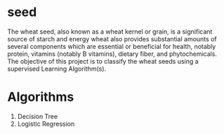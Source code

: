 # seed

The wheat seed, also known as a wheat kernel or grain, is a significant source of starch and energy wheat also provides substantial amounts of several components which are essential or beneficial for health, notably protein, vitamins (notably B vitamins), dietary fiber, and phytochemicals. The objective of this project is to classify the wheat seeds using a supervised Learning Algorithm(s).

# Algorithms

1. Decision Tree
2. Logistic Regression
